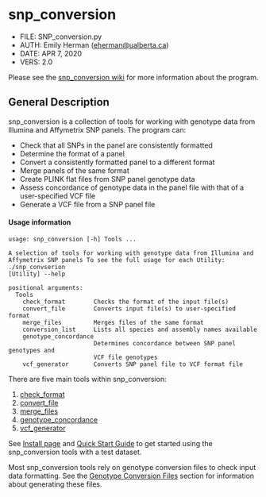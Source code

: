 # snp_conversion

- FILE: SNP_conversion.py
- AUTH: Emily Herman (eherman@ualberta.ca)
- DATE: APR 7, 2020
- VERS: 2.0

Please see the [snp_conversion wiki](https://github.com/stothard-group/snp_conversion/wiki) for more information about the program.

## General Description

snp_conversion is a collection of tools for working with genotype data from Illumina and Affymetrix SNP panels. The program can:
* Check that all SNPs in the panel are consistently formatted
* Determine the format of a panel
* Convert a consistently formatted panel to a different format
* Merge panels of the same format
* Create PLINK flat files from SNP panel genotype data
* Assess concordance of genotype data in the panel file with that of a user-specified VCF file
* Generate a VCF file from a SNP panel file

#### Usage information
```
usage: snp_conversion [-h] Tools ...

A selection of tools for working with genotype data from Illumina and
Affymetrix SNP panels To see the full usage for each Utility: ./snp_convserion
[Utility] --help

positional arguments:
  Tools
    check_format        Checks the format of the input file(s)
    convert_file        Converts input file(s) to user-specified format
    merge_files         Merges files of the same format
    conversion_list     Lists all species and assembly names available
    genotype_concordance
                        Determines concordance between SNP panel genotypes and
                        VCF file genotypes
    vcf_generator       Converts SNP panel file to VCF format file
```

There are five main tools within snp_conversion:
1. [check_format](https://github.com/stothard-group/snp_conversion/wiki/Format-Checking)
2. [convert_file](https://github.com/stothard-group/snp_conversion/wiki/File-Conversion)
3. [merge_files](https://github.com/stothard-group/snp_conversion/wiki/Merge-Files)
4. [genotype_concordance](https://github.com/stothard-group/snp_conversion/wiki/Genotype-Concordance)
5. [vcf_generator](https://github.com/stothard-group/snp_conversion/wiki/VCF-Generator)

See [Install page](https://github.com/stothard-group/snp_conversion/wiki/Installation) and [Quick Start Guide](https://github.com/stothard-group/snp_conversion/wiki/Quick-Start) to get started using the snp_conversion tools with a test dataset.

Most snp_conversion tools rely on genotype conversion files to check input data formatting. See the [Genotype Conversion Files](https://github.com/stothard-group/snp_conversion/wiki/Genotype-Conversion-Files) section for information about generating these files.
